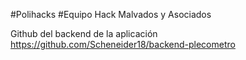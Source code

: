 #Polihacks
#Equipo Hack Malvados y Asociados

Github del backend de la aplicación
https://github.com/Scheneider18/backend-plecometro
